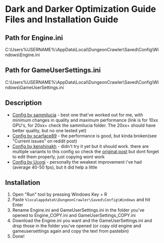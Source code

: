 # Dark and Darker Optimization Guide Files and Installation Guide

## Path for Engine.ini
C:\Users\%USERNAME%\AppData\Local\DungeonCrawler\Saved\Config\Windows\Engine.ini

## Path for GameUserSettings.ini
C:\Users\%USERNAME%\AppData\Local\DungeonCrawler\Saved\Config\Windows\GameUserSettings.ini

## Description

* [Config by sammilucia](https://pastebin.com/wXdLRqpY) - best one that've worked out for me, with minimum changes in quality and maximum performance (link is for 10xx GPU's, for 20xx+ check the sammilucia folder. The 20xx+ should have better quality, but no one tested yet)
* [Config by scarface89](https://pastebin.com/4zgu18nv) - the performance is good, but kinda broken(see "Current issues" on reddit post)
* [Config by kenshinakh](https://pastebin.com/SPMR11cr) - didn't try it yet but it should work. there are multiple variants to this config so check the [original post](https://www.reddit.com/r/TowerofFantasy/comments/wpaozv/ue4_engine_tweaks_guide_to_improving_graphics_and/) but dont forget to edit them properly, just copying wont work
* [Config by Ucogi](https://pastebin.com/GKEfiYXH) - personally the weakest improvement i've had (average 40-50 fps), but it did help a little

## Installation

1. Open "Run" tool by pressing Windows Key + R
2. Paste `%localappdata%\DungeonCrawler\Saved\Config\Windows` and hit Enter
3. Rename Engine.ini and GameUserSettings.ini in the folder you've opened to Engine_COPY.ini and GameUserSettings_COPY.ini
4. Download the Engine.ini you want and the GameUserSettings.ini and drop those in the folder you've opened (or copy old engine and gameusersettings again and copy the text from pastebin)
5. Done!